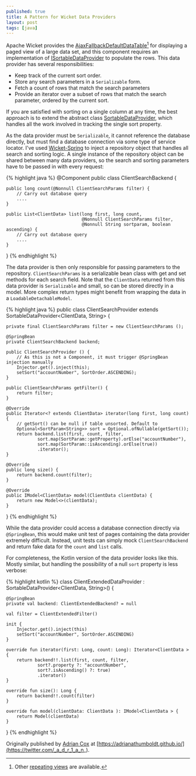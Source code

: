 ```yaml
---
published: true
title: A Pattern for Wicket Data Providers
layout: post
tags: [java]
---
```

Apache Wicket provides the [AjaxFallbackDefaultDataTable](https://ci.apache.org/projects/wicket/apidocs/8.x/org/apache/wicket/extensions/ajax/markup/html/repeater/data/table/AjaxFallbackDefaultDataTable.html)[^1] for displaying a paged view of a large data set, and this component requires an implementation of [ISortableDataProvider](https://ci.apache.org/projects/wicket/apidocs/8.x/org/apache/wicket/extensions/markup/html/repeater/data/table/ISortableDataProvider.html) to populate the rows. This data provider has several responsibilities:

* Keep track of the current sort order.
* Store any search parameters in a `Serializable` form.
* Fetch a count of rows that match the search parameters
* Provide an iterator over a subset of rows that match the search parameter, ordered by the current sort.

<!--more-->

If you are satisfied with sorting on a single column at any time, the best approach is to extend the abstract class [SortableDataProvider](https://ci.apache.org/projects/wicket/apidocs/8.x/org/apache/wicket/extensions/markup/html/repeater/util/SortableDataProvider.html), which handles all the work involved in tracking the single sort property. 

As the data provider must be `Serializable`, it cannot reference the database directly,  but must find a database connection via some type of service locator. I've used [Wicket-Spring](https://ci.apache.org/projects/wicket/guide/8.x/single.html#_integrating_wicket_with_spring) to inject a repository object that handles all search and sorting logic. A single instance of the repository object can be shared between many data providers, so the search and sorting parameters have to be passed in with every request:

{% highlight java %}
@Component
public class ClientSearchBackend  {

    public long count(@Nonnull ClientSearchParams filter) {
        // Carry out database query
        ....
    }

    public List<ClientData> list(long first, long count, 
                                 @Nonnull ClientSearchParams filter, 
                                 @Nonnull String sortparam, boolean ascending) {
        // Carry out database query
        ....
    }
}
{% endhighlight %}

The data provider is then only responsible for passing parameters to the repository. `ClientSearchParams` is a serializable bean class with get and set methods for each search field. Note that the `ClientData` returned from this data provider is `Serializable` and small, so can be stored directly in a model.  More complex return types might benefit from wrapping the data in a `LoadableDetachableModel`.

{% highlight java %}
public class ClientSearchProvider extends SortableDataProvider<ClientData, String> {

    private final ClientSearchParams filter = new ClientSearchParams ();

    @SpringBean
    private ClientSearchBackend backend;

    public ClientSearchProvider () {
        // As this is not a Component, it must trigger @SpringBean injection manually
        Injector.get().inject(this);
        setSort("accountNumber", SortOrder.ASCENDING);
    }

    public ClientSearchParams getFilter() {
        return filter;
    }

    @Override
    public Iterator<? extends ClientData> iterator(long first, long count) {
        // getSort() can be null if table unsorted. Default to 
        Optional<SortParam<String>> sort = Optional.ofNullable(getSort());
        return backend.list(first, count, filter,
                sort.map(SortParam::getProperty).orElse("accountNumber"),
                sort.map(SortParam::isAscending).orElse(true))
                .iterator();
    }

    @Override
    public long size() {
        return backend.count(filter);
    }

    @Override
    public IModel<ClientData> model(ClientData clientData) {
        return new Model<>(clientData);
    }
}
{% endhighlight %}

While the data provider could access a database connection directly via `@SpringBean`, this would make unit test of pages containing the data provider extremely difficult. Instead, unit tests can simply mock `ClientSearchBackend ` and return fake data for the `count` and `list` calls.

For completeness, the Kotlin version of the data provider looks like this. Mostly similar, but handling the possibility of a null `sort` property is less verbose:


{% highlight kotlin %}
class ClientExtendedDataProvider : SortableDataProvider<ClientData, String>() {

    @SpringBean
    private val backend: ClientExtendedBackend? = null

    val filter = ClientExtendedFilter()

    init {
        Injector.get().inject(this)
        setSort("accountNumber", SortOrder.ASCENDING)
    }

    override fun iterator(first: Long, count: Long): Iterator<ClientData > {
        return backend!!.list(first, count, filter,
                sort?.property ?: "accountNumber",
                sort?.isAscending() ?: true)
                .iterator()
    }

    override fun size(): Long {
        return backend!!.count(filter)
    }

    override fun model(clientData: ClientData ): IModel<ClientData > {
        return Model(clientData)
    }
}
{% endhighlight %}

Originally published by [Adrian Cox](https://twitter.com/_a_d_r_1_a_n_) at 
[https://adrianathumboldt.github.io/](https://twitter.com/_a_d_r_1_a_n_).

[^1]: Other [repeating views](https://ci.apache.org/projects/wicket/guide/8.x/single.html#_displaying_multiple_items_with_repeaters) are available.